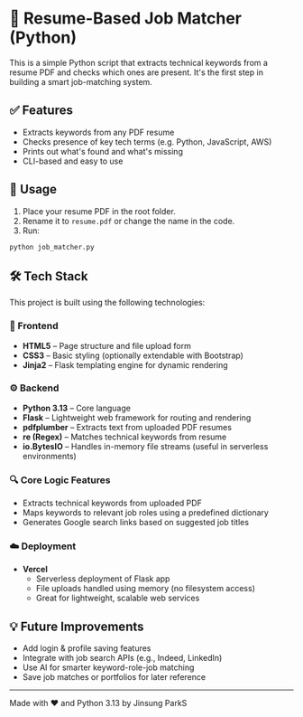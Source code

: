 # 📄 Resume-Based Job Matcher (Python)

This is a simple Python script that extracts technical keywords from a resume PDF and checks which ones are present. It's the first step in building a smart job-matching system.

## ✅ Features
- Extracts keywords from any PDF resume
- Checks presence of key tech terms (e.g. Python, JavaScript, AWS)
- Prints out what's found and what's missing
- CLI-based and easy to use

## 📌 Usage

1. Place your resume PDF in the root folder.
2. Rename it to `resume.pdf` or change the name in the code.
3. Run:

```bash
python job_matcher.py
```

## 🛠️ Tech Stack

This project is built using the following technologies:

### 📄 Frontend
- **HTML5** – Page structure and file upload form
- **CSS3** – Basic styling (optionally extendable with Bootstrap)
- **Jinja2** – Flask templating engine for dynamic rendering

### ⚙️ Backend
- **Python 3.13** – Core language
- **Flask** – Lightweight web framework for routing and rendering
- **pdfplumber** – Extracts text from uploaded PDF resumes
- **re (Regex)** – Matches technical keywords from resume
- **io.BytesIO** – Handles in-memory file streams (useful in serverless environments)

### 🔍 Core Logic Features
- Extracts technical keywords from uploaded PDF
- Maps keywords to relevant job roles using a predefined dictionary
- Generates Google search links based on suggested job titles

### ☁️ Deployment
- **Vercel**
  - Serverless deployment of Flask app
  - File uploads handled using memory (no filesystem access)
  - Great for lightweight, scalable web services

## 💡 Future Improvements
- Add login & profile saving features
- Integrate with job search APIs (e.g., Indeed, LinkedIn)
- Use AI for smarter keyword-role-job matching
- Save job matches or portfolios for later reference

---

Made with ❤️ and Python 3.13 by Jinsung ParkS